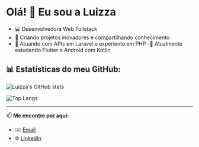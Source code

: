 # Olá! 👋 Eu sou a Luizza

- 💻 Desenvolvedora Web Fullstack 
- 🚀 Criando projetos inovadores e compartilhando conhecimento 
- 🔧 Atuando com APIs em Laravel e experiente em PHP
-📱 Atualmente estudando Flutter e Android com Kotlin  


## 📊 Estatísticas do meu GitHub:
![Luizza's GitHub stats](https://github-readme-stats.vercel.app/api?username=wannaluiza0201&show_icons=true&theme=tokyonight)

![Top Langs](https://github-readme-stats.vercel.app/api/top-langs/?username=wannaluiza0201&layout=compact&theme=tokyonight)

---

📫 **Me encontre por aqui:**  
- ✉️ [Email](mailto:wannaluiza0201@gmail.com)  
- 🌐 [LinkedIn](https://linkedin.com/in/wanna-luiza-silva)
